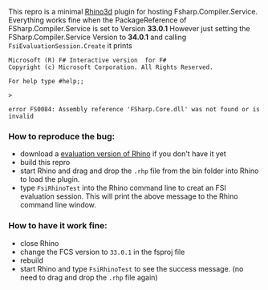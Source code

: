 This repro is a minimal [Rhino3d](https://www.rhino3d.com/) plugin for hosting Fsharp.Compiler.Service.
Everything works fine when the PackageReference  of FSharp.Compiler.Service is set to  Version **33.0.1**
However just setting the FSharp.Compiler.Service  Version to **34.0.1** and calling 
`FsiEvaluationSession.Create`
it prints 
    
    Microsoft (R) F# Interactive version  for F# 
    Copyright (c) Microsoft Corporation. All Rights Reserved.

    For help type #help;;

    > 

    error FS0084: Assembly reference 'FSharp.Core.dll' was not found or is invalid

### How to reproduce the bug:
- download a [evaluation version of Rhino](https://www.rhino3d.com/download/rhino-for-windows/6/evaluation) if you don't have it yet
- build this repro
- start Rhino and drag and drop the `.rhp` file from the bin folder into Rhino to load the plugin.
- type `FsiRhinoTest` into the Rhino command line to creat an FSI evaluation session. This will print the above message to the Rhino command line window.

### How to have it work fine:
- close Rhino
- change the FCS version to `33.0.1` in the fsproj file
- rebuild
- start Rhino and type `FsiRhinoTest` to see the success message. (no need to drag and drop the `.rhp` file again)
